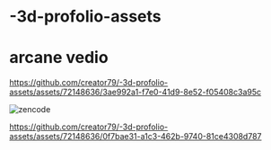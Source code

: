 # -3d-profolio-assets


# arcane vedio
https://github.com/creator79/-3d-profolio-assets/assets/72148636/3ae992a1-f7e0-41d9-8e52-f05408c3a95c


![zencode](https://github.com/creator79/-3d-profolio-assets/assets/72148636/565f563d-3a77-4b36-9825-c609609d0fd0)


https://github.com/creator79/-3d-profolio-assets/assets/72148636/0f7bae31-a1c3-462b-9740-81ce4308d787



